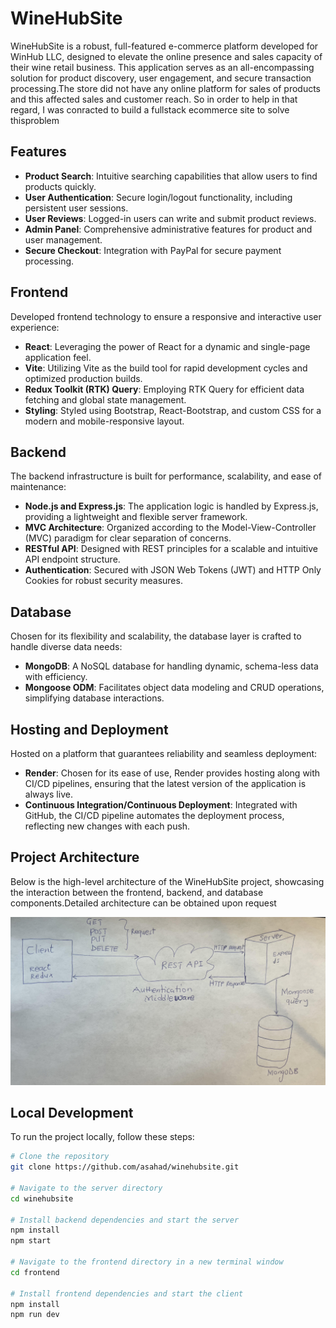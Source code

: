 # WineHubSite

WineHubSite is a robust, full-featured e-commerce platform developed for WinHub
LLC, designed to elevate the online presence and sales capacity of their wine
retail business. This application serves as an all-encompassing solution for
product discovery, user engagement, and secure transaction processing.The store
did not have any online platform for sales of products and this affected sales
and customer reach. So in order to help in that regard, I was conracted to build
a fullstack ecommerce site to solve thisproblem

## Features

- **Product Search**: Intuitive searching capabilities that allow users to find
  products quickly.
- **User Authentication**: Secure login/logout functionality, including
  persistent user sessions.
- **User Reviews**: Logged-in users can write and submit product reviews.
- **Admin Panel**: Comprehensive administrative features for product and user
  management.
- **Secure Checkout**: Integration with PayPal for secure payment processing.

## Frontend

Developed frontend technology to ensure a responsive and interactive user
experience:

- **React**: Leveraging the power of React for a dynamic and single-page
  application feel.
- **Vite**: Utilizing Vite as the build tool for rapid development cycles and
  optimized production builds.
- **Redux Toolkit (RTK) Query**: Employing RTK Query for efficient data fetching
  and global state management.
- **Styling**: Styled using Bootstrap, React-Bootstrap, and custom CSS for a
  modern and mobile-responsive layout.

## Backend

The backend infrastructure is built for performance, scalability, and ease of
maintenance:

- **Node.js and Express.js**: The application logic is handled by Express.js,
  providing a lightweight and flexible server framework.
- **MVC Architecture**: Organized according to the Model-View-Controller (MVC)
  paradigm for clear separation of concerns.
- **RESTful API**: Designed with REST principles for a scalable and intuitive
  API endpoint structure.
- **Authentication**: Secured with JSON Web Tokens (JWT) and HTTP Only Cookies
  for robust security measures.

## Database

Chosen for its flexibility and scalability, the database layer is crafted to
handle diverse data needs:

- **MongoDB**: A NoSQL database for handling dynamic, schema-less data with
  efficiency.
- **Mongoose ODM**: Facilitates object data modeling and CRUD operations,
  simplifying database interactions.

## Hosting and Deployment

Hosted on a platform that guarantees reliability and seamless deployment:

- **Render**: Chosen for its ease of use, Render provides hosting along with
  CI/CD pipelines, ensuring that the latest version of the application is always
  live.
- **Continuous Integration/Continuous Deployment**: Integrated with GitHub, the
  CI/CD pipeline automates the deployment process, reflecting new changes with
  each push.

## Project Architecture

Below is the high-level architecture of the WineHubSite project, showcasing the
interaction between the frontend, backend, and database components.Detailed architecture can be obtained upon request

![WineHubSite Architecture](./frontend/public/images/winehubsite-achitecture.jpg "WineHubSite Architecture")

## Local Development

To run the project locally, follow these steps:

```bash
# Clone the repository
git clone https://github.com/asahad/winehubsite.git

# Navigate to the server directory
cd winehubsite

# Install backend dependencies and start the server
npm install
npm start

# Navigate to the frontend directory in a new terminal window
cd frontend

# Install frontend dependencies and start the client
npm install
npm run dev

```
